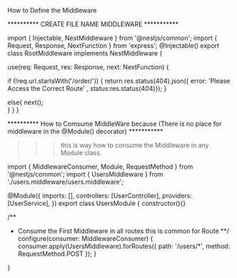 How to Define the Middleware 

********** CREATE FILE NAME MIDDLEWARE ***********

import { Injectable, NestMiddleware } from '@nestjs/common';
import { Request, Response, NextFunction } from 'express';
@Injectable()
export class RootMiddleware implements NestMiddleware {

 use(req: Request, res: Response, next: NextFunction) {

   if (!req.url.startsWith('/order/')) {
       return res.status(404).json({ error: 'Please Access the Correct Route' , status:res.status(404)});
      }

   else{
        next();    
   }
     } 
   }

********** How to Comsume MiddleWare because (There is no place for middleware in the @Module() decorator) ***********
>>> this is way how to consume the Middleware in any Module class.

import { MiddlewareConsumer, Module, RequestMethod } from '@nestjs/common';
import { UsersMiddleware } from './users.middleware/users.middleware';

@Module({
    imports: [],
    controllers: [UserController],
    providers: [UserService],
  })
export class UsersModule {
    constructor(){}

  /** 
   * Consume the First Middleware in all routes this is common for Route 
   **/
  configure(consumer: MiddlewareConsumer) {
    consumer.apply(UsersMiddleware).forRoutes({ path: '/users/*', method: RequestMethod.POST });
  }
   
}